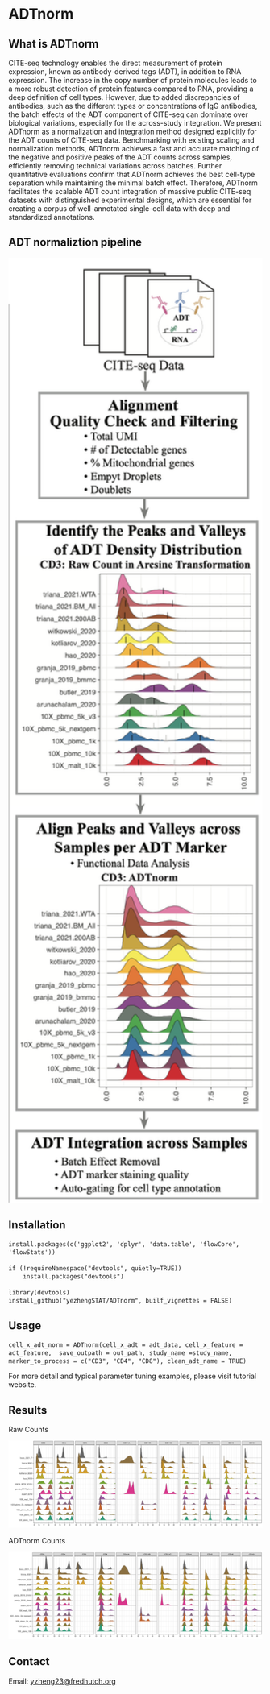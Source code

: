 # ADTnorm

## What is ADTnorm

CITE-seq technology enables the direct measurement of protein expression, known as antibody-derived tags (ADT), in addition to RNA expression. The increase in the copy number of protein molecules leads to a more robust detection of protein features compared to RNA, providing a deep definition of cell types. However, due to added discrepancies of antibodies, such as the different types or concentrations of IgG antibodies, the batch effects of the ADT component of CITE-seq can dominate over biological variations, especially for the across-study integration. We present ADTnorm as a normalization and integration method designed explicitly for the ADT counts of CITE-seq data. Benchmarking with existing scaling and normalization methods, ADTnorm achieves a fast and accurate matching of the negative and positive peaks of the ADT counts across samples, efficiently removing technical variations across batches. Further quantitative evaluations confirm that ADTnorm achieves the best cell-type separation while maintaining the minimal batch effect. Therefore, ADTnorm facilitates the scalable ADT count integration of massive public CITE-seq datasets with distinguished experimental designs, which are essential for creating a corpus of well-annotated single-cell data with deep and standardized annotations.

## ADT normaliztion pipeline

<img src="./figures/Pipeline.png" alt="ADTnorm" width="700px">

## Installation

```
install.packages(c('ggplot2', 'dplyr', 'data.table', 'flowCore', 'flowStats'))

if (!requireNamespace("devtools", quietly=TRUE))
    install.packages("devtools")

library(devtools)
install_github("yezhengSTAT/ADTnorm", builf_vignettes = FALSE)
```

## Usage

``` 
cell_x_adt_norm = ADTnorm(cell_x_adt = adt_data, cell_x_feature = adt_feature,  save_outpath = out_path, study_name =study_name, marker_to_process = c("CD3", "CD4", "CD8"), clean_adt_name = TRUE)

```
For more detail and typical parameter tuning examples, please visit tutorial website.

## Results

Raw Counts 

<img src="./figures/RawCount.png" alt="RawCount" width="700px">

ADTnorm Counts

<img src="./figures/ADTnorm.png" alt="Normalization" width="700px">

## Contact

Email: yzheng23@fredhutch.org
